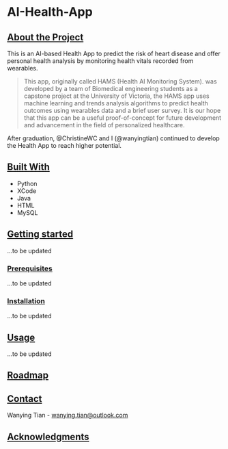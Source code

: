 # AI-Health-App

## [About the Project](#about-the-project)
This is an AI-based Health App to predict the risk of heart disease and offer personal health analysis by monitoring health vitals recorded from wearables.

> This app, originally called HAMS (Health AI Monitoring System). was developed by a team of Biomedical engineering students as a capstone project at the University of Victoria, the HAMS app uses machine learning and trends analysis algorithms to predict health outcomes using wearables data and a brief user survey.
> It is our hope that this app can be a useful proof-of-concept for future development and advancement in the field of personalized healthcare.

After graduation, @ChristineWC and I (@wanyingtian) continued to develop the Health App to reach higher potential.
## [Built With](#built-with)
- Python
- XCode
- Java
- HTML
- MySQL
## [Getting started](#getting-started)
...to be updated
### [Prerequisites](#prerequisites)
...to be updated
### [Installation](#installation)
...to be updated

## [Usage](#usage)
...to be updated
## [Roadmap](#roadmap)
## [Contact](#contact)
Wanying Tian - [wanying.tian@outlook.com](mailto:wanying.tian@outlook.com)
## [Acknowledgments](#acknowledgments)